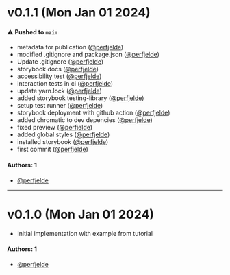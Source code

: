 # v0.1.1 (Mon Jan 01 2024)

#### ⚠️ Pushed to `main`

- metadata for publication ([@perfjelde](https://github.com/perfjelde))
- modified .gitignore and package.json ([@perfjelde](https://github.com/perfjelde))
- Update .gitignore ([@perfjelde](https://github.com/perfjelde))
- storybook docs ([@perfjelde](https://github.com/perfjelde))
- accessibility test ([@perfjelde](https://github.com/perfjelde))
- interaction tests in ci ([@perfjelde](https://github.com/perfjelde))
- update yarn.lock ([@perfjelde](https://github.com/perfjelde))
- added storybook testing-library ([@perfjelde](https://github.com/perfjelde))
- setup test runner ([@perfjelde](https://github.com/perfjelde))
- storybook deployment with github action ([@perfjelde](https://github.com/perfjelde))
- added chromatic to dev depencies ([@perfjelde](https://github.com/perfjelde))
- fixed preview ([@perfjelde](https://github.com/perfjelde))
- added global styles ([@perfjelde](https://github.com/perfjelde))
- installed storybook ([@perfjelde](https://github.com/perfjelde))
- first commit ([@perfjelde](https://github.com/perfjelde))

#### Authors: 1

- [@perfjelde](https://github.com/perfjelde)

---

# v0.1.0 (Mon Jan 01 2024)

- Initial implementation with example from tutorial

#### Authors: 1

- [@perfjelde](https://github.com/perfjelde)
